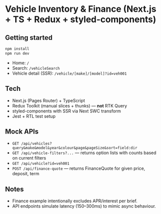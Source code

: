 # Vehicle Inventory & Finance (Next.js + TS + Redux + styled-components)

## Getting started
```bash
npm install
npm run dev
```

- Home: `/`
- Search: `/vehicleSearch`
- Vehicle detail (SSR): `/vehicle/[make]/[model]?id=veh001`

## Tech
- Next.js (Pages Router) + TypeScript
- Redux Toolkit (manual slices + thunks) — **not** RTK Query
- styled-components with SSR via Next SWC transform
- Jest + RTL test setup

## Mock APIs
- `GET /api/vehicles?query&make&model&year&colour&page&pageSize&sort=field:dir`
- `GET /api/vehicle-filters?...` — returns option lists with counts based on current filters
- `GET /api/vehicle?id=veh001`
- `POST /api/finance-quote` — returns FinanceQuote for given price, deposit, term

## Notes
- Finance example intentionally excludes APR/interest per brief.
- API endpoints simulate latency (150–300ms) to mimic async behaviour.
